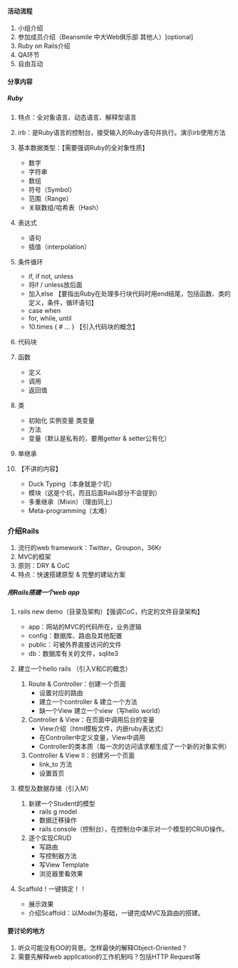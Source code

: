 #### 活动流程

1. 小组介绍
2. 参加成员介绍（Beansmile 中大Web俱乐部 其他人）[optional]
3. Ruby on Rails介绍
4. QA环节
5. 自由互动

#### 分享内容

##### Ruby 

1. 特点：全对象语言、动态语言、解释型语言
2. irb：是Ruby语言的控制台，接受输入的Ruby语句并执行。演示irb使用方法
3. 基本数据类型：【需要强调Ruby的全对象性质】
	* 数字
	* 字符串
	* 数组
	* 符号（Symbol）
	* 范围（Range）
	* 关联数组/哈希表（Hash）
4. 表达式
	* 语句
	* 插值（interpolation）  
5. 条件循环
	* if, if not, unless
	* 将if / unless放后面
	* 加入else 【要指出Ruby在处理多行块代码时用end结尾，包括函数、类的定义，条件，循环语句】
	* case when
	* for, while, until
	* 10.times { # … } 【引入代码块的概念】
6. 代码块  
7. 函数
	* 定义
	* 调用
	* 返回值
8. 类
	* 初始化 实例变量 类变量
	* 方法
	* 变量（默认是私有的，要用getter & setter公有化）
9. 单继承


10. 【不讲的内容】
	* Duck Typing（本身就是个坑）
	* 模块（这是个坑，而且后面Rails部分不会提到）
	* 多重继承（Mixin）（理由同上）
	* Meta-programming（太难）

### 介绍Rails

1. 流行的web framework：Twitter，Groupon，36Kr
2. MVC的框架
3. 原则：DRY & CoC
4. 特点：快速搭建原型 & 完整的建站方案

##### 用Rails搭建一个web app

1. rails new demo（目录及架构）【强调CoC，约定的文件目录架构】
	* app：网站的MVC的代码所在，业务逻辑
	* config：数据库、路由及其他配置
	* public：可被外界直接访问的文件
	* db：数据库有关的文件，sqlite3

2. 建立一个hello rails （引入V和C的概念）
	1. Route & Controller：创建一个页面
		* 设置对应的路由
		* 建立一个controller & 建立一个方法
		* 缺一个View 建立一个view（写hello world）
	2. Controller & View：在页面中调用后台的变量
		* View介绍（html模板文件，内嵌ruby表达式）
		* 在Controller中定义变量，View中调用
		* Controller的类本质（每一次的访问请求都生成了一个新的对象实例）
	3. Controller & View II：创建另一个页面
		* link_to 方法
		* 设置首页
3. 模型及数据存储（引入M）
	1. 新建一个Student的模型
		* rails g model
		* 数据迁移操作
		* rails console（控制台），在控制台中演示对一个模型的CRUD操作。
	2. 逐个实现CRUD
		* 写路由
		* 写控制器方法
		* 写View Template
		* 浏览器里看效果
4. Scaffold！一键搞定！！
	* 展示效果
	* 介绍Scaffold：以Model为基础，一键完成MVC及路由的搭建。		
		
#### 要讨论的地方

1. 听众可能没有OO的背景。怎样最快的解释Object-Oriented？
2. 需要先解释web application的工作机制吗？包括HTTP Request等